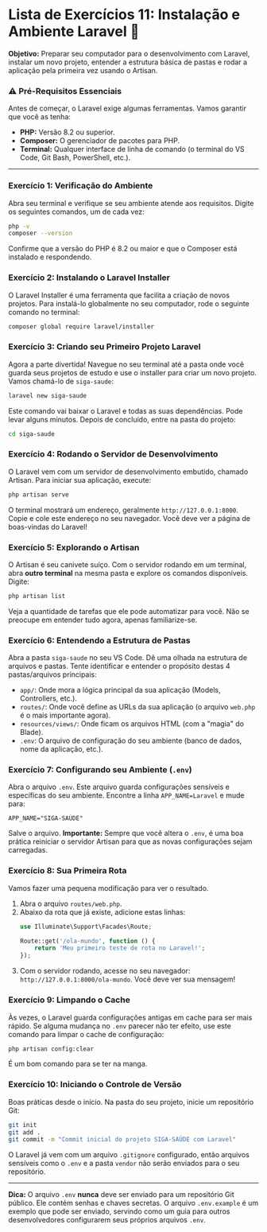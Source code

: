 # Lista de Exercícios 11: Instalação e Ambiente Laravel 🚀

**Objetivo:** Preparar seu computador para o desenvolvimento com Laravel, instalar um novo projeto, entender a estrutura básica de pastas e rodar a aplicação pela primeira vez usando o Artisan.

### **⚠️ Pré-Requisitos Essenciais**

Antes de começar, o Laravel exige algumas ferramentas. Vamos garantir que você as tenha:

  * **PHP:** Versão 8.2 ou superior.
  * **Composer:** O gerenciador de pacotes para PHP.
  * **Terminal:** Qualquer interface de linha de comando (o terminal do VS Code, Git Bash, PowerShell, etc.).

-----

### Exercício 1: Verificação do Ambiente

Abra seu terminal e verifique se seu ambiente atende aos requisitos. Digite os seguintes comandos, um de cada vez:

```bash
php -v
composer --version
```

Confirme que a versão do PHP é 8.2 ou maior e que o Composer está instalado e respondendo.

### Exercício 2: Instalando o Laravel Installer

O Laravel Installer é uma ferramenta que facilita a criação de novos projetos. Para instalá-lo globalmente no seu computador, rode o seguinte comando no terminal:

```bash
composer global require laravel/installer
```

### Exercício 3: Criando seu Primeiro Projeto Laravel

Agora a parte divertida\! Navegue no seu terminal até a pasta onde você guarda seus projetos de estudo e use o installer para criar um novo projeto. Vamos chamá-lo de `siga-saude`:

```bash
laravel new siga-saude
```

Este comando vai baixar o Laravel e todas as suas dependências. Pode levar alguns minutos. Depois de concluído, entre na pasta do projeto:

```bash
cd siga-saude
```

### Exercício 4: Rodando o Servidor de Desenvolvimento

O Laravel vem com um servidor de desenvolvimento embutido, chamado Artisan. Para iniciar sua aplicação, execute:

```bash
php artisan serve
```

O terminal mostrará um endereço, geralmente `http://127.0.0.1:8000`. Copie e cole este endereço no seu navegador. Você deve ver a página de boas-vindas do Laravel\!

### Exercício 5: Explorando o Artisan

O Artisan é seu canivete suíço. Com o servidor rodando em um terminal, abra **outro terminal** na mesma pasta e explore os comandos disponíveis. Digite:

```bash
php artisan list
```

Veja a quantidade de tarefas que ele pode automatizar para você. Não se preocupe em entender tudo agora, apenas familiarize-se.

### Exercício 6: Entendendo a Estrutura de Pastas

Abra a pasta `siga-saude` no seu VS Code. Dê uma olhada na estrutura de arquivos e pastas. Tente identificar e entender o propósito destas 4 pastas/arquivos principais:

  * `app/`: Onde mora a lógica principal da sua aplicação (Models, Controllers, etc.).
  * `routes/`: Onde você define as URLs da sua aplicação (o arquivo `web.php` é o mais importante agora).
  * `resources/views/`: Onde ficam os arquivos HTML (com a "magia" do Blade).
  * `.env`: O arquivo de configuração do seu ambiente (banco de dados, nome da aplicação, etc.).

### Exercício 7: Configurando seu Ambiente (`.env`)

Abra o arquivo `.env`. Este arquivo guarda configurações sensíveis e específicas do seu ambiente. Encontre a linha `APP_NAME=Laravel` e mude para:

```
APP_NAME="SIGA-SAÚDE"
```

Salve o arquivo. **Importante:** Sempre que você altera o `.env`, é uma boa prática reiniciar o servidor Artisan para que as novas configurações sejam carregadas.

### Exercício 8: Sua Primeira Rota

Vamos fazer uma pequena modificação para ver o resultado.

1.  Abra o arquivo `routes/web.php`.
2.  Abaixo da rota que já existe, adicione estas linhas:
    ```php
    use Illuminate\Support\Facades\Route;

    Route::get('/ola-mundo', function () {
        return 'Meu primeiro teste de rota no Laravel!';
    });
    ```
3.  Com o servidor rodando, acesse no seu navegador: `http://127.0.0.1:8000/ola-mundo`. Você deve ver sua mensagem\!

### Exercício 9: Limpando o Cache

Às vezes, o Laravel guarda configurações antigas em cache para ser mais rápido. Se alguma mudança no `.env` parecer não ter efeito, use este comando para limpar o cache de configuração:

```bash
php artisan config:clear
```

É um bom comando para se ter na manga.

### Exercício 10: Iniciando o Controle de Versão

Boas práticas desde o início. Na pasta do seu projeto, inicie um repositório Git:

```bash
git init
git add .
git commit -m "Commit inicial do projeto SIGA-SAÚDE com Laravel"
```

O Laravel já vem com um arquivo `.gitignore` configurado, então arquivos sensíveis como o `.env` e a pasta `vendor` não serão enviados para o seu repositório.

-----

**Dica:** O arquivo `.env` **nunca** deve ser enviado para um repositório Git público. Ele contém senhas e chaves secretas. O arquivo `.env.example` é um exemplo que pode ser enviado, servindo como um guia para outros desenvolvedores configurarem seus próprios arquivos `.env`.

